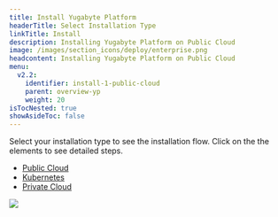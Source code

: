 ```yaml
---
title: Install Yugabyte Platform
headerTitle: Select Installation Type
linkTitle: Install
description: Installing Yugabyte Platform on Public Cloud
image: /images/section_icons/deploy/enterprise.png
headcontent: Installing Yugabyte Platform on Public Cloud
menu:
  v2.2:
    identifier: install-1-public-cloud
    parent: overview-yp
    weight: 20
isTocNested: true
showAsideToc: false
---
```


Select your installation type to see the installation flow. Click on the the elements to see detailed steps.

<ul class="nav nav-tabs-alt nav-tabs-yb">
  <li >
    <a href="/stable/yugabyte-platform/overview/install/public-cloud" class="nav-link active">
      <i class="fas fa-cloud"></i>
      Public Cloud
    </a>
  </li>

  <li>
    <a href="/stable/yugabyte-platform/overview/install/kubernetes" class="nav-link">
      <i class="fas fa-cubes" aria-hidden="true"></i>
      Kubernetes
    </a>
  </li>

  <li >
    <a href="/stable/yugabyte-platform/overview/install/private-cloud" class="nav-link">
      <i class="fas fa-unlink"></i>
      Private Cloud
    </a>
  </li>
</ul>

<img src="/images/ee/flowchart/yb-install-public-cloud.png" usemap="#image-map">

<map name="image-map">
    <area target="_blank" alt="Install Yugabyte Platform" title="Install Yugabyte Platform" href="/stable/yugabyte-platform/install-yugabyte-platform/" coords="397,199,371,90,450,48,523,90,518,174,518,175,453,214,453,213" shape="poly">
    <area target="_blank" alt="AWS prep environment" title="AWS prep environment" href="/stable/yugabyte-platform/install-yugabyte-platform/prepare-environment/aws/" coords="166,404,296,480" shape="rect">
    <area target="_blank" alt="GCP prep environment" title="GCP prep environment" href="/stable/yugabyte-platform/install-yugabyte-platform/prepare-environment/gcp/" coords="378,404,521,480" shape="rect">
    <area target="_blank" alt="Azure prep environment" title="Azure prep environment" href="/stable/yugabyte-platform/install-yugabyte-platform/prepare-environment/" coords="590,404,746,480" shape="rect">
    <area target="_blank" alt="Pre reqs platform" title="Pre reqs platform" href="/stable/yugabyte-platform/install-yugabyte-platform/prerequisites/" coords="324,558,574,711" shape="rect">
    <area target="_blank" alt="Online installation" title="Online installation" href="/stable/yugabyte-platform/install-yugabyte-platform/install-software/default/" coords="236,1054,394,1112" shape="rect">
    <area target="_blank" alt="Airgapped installation" title="Airgapped installation" href="/stable/yugabyte-platform/install-yugabyte-platform/install-software/airgapped/" coords="502,1053,666,1114" shape="rect">
</map>

